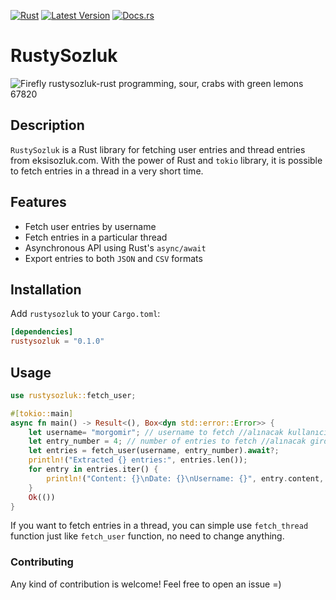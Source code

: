 [![Rust](https://github.com/altunenes/rustysozluk/actions/workflows/rust.yml/badge.svg)](https://github.com/altunenes/rustysozluk/actions/workflows/rust.yml) [![Latest Version]][crates.io] [![Docs.rs](https://docs.rs/rustysozluk/badge.svg)](https://docs.rs/rustysozluk/0.1.0/rustysozluk/)


[Latest Version]: https://img.shields.io/crates/v/rustysozluk.svg
[crates.io]: https://crates.io/crates/rustysozluk  



# RustySozluk

![Firefly rustysozluk-rust programming, sour, crabs with green lemons 67820](https://github.com/altunenes/rustysozluk/assets/54986652/7f70cad0-1e9c-4ed6-871d-163a485f1294)


## Description

`RustySozluk` is a Rust library for fetching user entries and thread entries from eksisozluk.com.
With the power of Rust and `tokio` library, it is possible to fetch entries in a thread in a very short time.

## Features

- Fetch user entries by username
- Fetch entries in a particular thread
- Asynchronous API using Rust's `async/await`
- Export entries to both `JSON` and `CSV` formats
  
## Installation

Add `rustysozluk` to your `Cargo.toml`:

```toml
[dependencies]
rustysozluk = "0.1.0"
```

## Usage

```rust
use rustysozluk::fetch_user;

#[tokio::main]
async fn main() -> Result<(), Box<dyn std::error::Error>> {
    let username= "morgomir"; // username to fetch //alınacak kullanıcı adı
    let entry_number = 4; // number of entries to fetch //alınacak girdi sayısı
    let entries = fetch_user(username, entry_number).await?;
    println!("Extracted {} entries:", entries.len());
    for entry in entries.iter() {
        println!("Content: {}\nDate: {}\nUsername: {}", entry.content, entry.date, entry.username);
    }
    Ok(())
}
```

If you want to fetch entries in a thread, you can simple use `fetch_thread` function just like `fetch_user` function, no need to change anything.


### Contributing

Any kind of contribution is welcome! Feel free to open an issue =)

